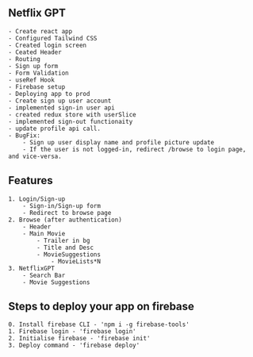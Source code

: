 ## Netflix GPT
    - Create react app
    - Configured Tailwind CSS
    - Created login screen
    - Ceated Header
    - Routing
    - Sign up form
    - Form Validation
    - useRef Hook
    - Firebase setup
    - Deploying app to prod
    - Create sign up user account
    - implemented sign-in user api
    - created redux store with userSlice
    - implemented sign-out functionaity
    - update profile api call.
    - BugFix: 
        - Sign up user display name and profile picture update
        - If the user is not logged-in, redirect /browse to login page, and vice-versa.

## Features
    1. Login/Sign-up
        - Sign-in/Sign-up form
        - Redirect to browse page
    2. Browse (after authentication)
        - Header
        - Main Movie
            - Trailer in bg
            - Title and Desc
            - MovieSuggestions
                - MovieLists*N
    3. NetflixGPT
        - Search Bar
        - Movie Suggestions

## Steps to deploy your app on firebase
    0. Install firebase CLI - 'npm i -g firebase-tools'
    1. Firebase login - 'firebase login'
    2. Initialise firebase - 'firebase init'
    3. Deploy command - 'firebase deploy'